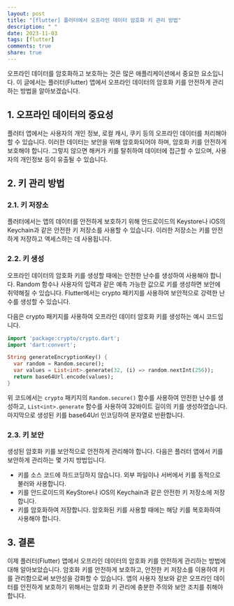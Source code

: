 ```yaml
---
layout: post
title: "[flutter] 플러터에서 오프라인 데이터 암호화 키 관리 방법"
description: " "
date: 2023-11-03
tags: [flutter]
comments: true
share: true
---
```


오프라인 데이터를 암호화하고 보호하는 것은 많은 애플리케이션에서 중요한 요소입니다. 이 글에서는 플러터(Flutter) 앱에서 오프라인 데이터의 암호화 키를 안전하게 관리하는 방법을 알아보겠습니다.

## 1. 오프라인 데이터의 중요성

플러터 앱에서는 사용자의 개인 정보, 로컬 캐시, 쿠키 등의 오프라인 데이터를 처리해야 할 수 있습니다. 이러한 데이터는 보안을 위해 암호화되어야 하며, 암호화 키를 안전하게 보호해야 합니다. 그렇지 않으면 해커가 키를 탈취하여 데이터에 접근할 수 있으며, 사용자의 개인정보 등이 유출될 수 있습니다.

## 2. 키 관리 방법

### 2.1. 키 저장소

플러터에서는 앱의 데이터를 안전하게 보호하기 위해 안드로이드의 Keystore나 iOS의 Keychain과 같은 안전한 키 저장소를 사용할 수 있습니다. 이러한 저장소는 키를 안전하게 저장하고 액세스하는 데 사용됩니다. 

### 2.2. 키 생성

오프라인 데이터의 암호화 키를 생성할 때에는 안전한 난수를 생성하여 사용해야 합니다. Random 함수나 사용자의 입력과 같은 예측 가능한 값으로 키를 생성하면 보안에 취약해질 수 있습니다. Flutter에서는 crypto 패키지를 사용하여 보안적으로 강력한 난수를 생성할 수 있습니다.

다음은 crypto 패키지를 사용하여 오프라인 데이터 암호화 키를 생성하는 예시 코드입니다.

```dart
import 'package:crypto/crypto.dart';
import 'dart:convert';

String generateEncryptionKey() {
  var random = Random.secure();
  var values = List<int>.generate(32, (i) => random.nextInt(256));
  return base64Url.encode(values);
}
```

위 코드에서는 `crypto` 패키지의 `Random.secure()` 함수를 사용하여 안전한 난수를 생성하고, `List<int>.generate` 함수를 사용하여 32바이트 길이의 키를 생성하였습니다. 마지막으로 생성된 키를 base64Url 인코딩하여 문자열로 반환합니다.

### 2.3. 키 보안

생성된 암호화 키를 보안적으로 안전하게 관리해야 합니다. 다음은 플러터 앱에서 키를 보안하게 관리하는 몇 가지 방법입니다.

- 키를 소스 코드에 하드코딩하지 않습니다. 외부 파일이나 서버에서 키를 동적으로 불러와 사용합니다.
- 키를 안드로이드의 KeyStore나 iOS의 Keychain과 같은 안전한 키 저장소에 저장합니다.
- 키를 암호화하여 저장합니다. 암호화된 키를 사용할 때에는 해당 키를 복호화하여 사용해야 합니다.

## 3. 결론

이제 플러터(Flutter) 앱에서 오프라인 데이터의 암호화 키를 안전하게 관리하는 방법에 대해 알아보았습니다. 암호화 키를 안전하게 보호하고, 안전한 키 저장소를 이용하여 키를 관리함으로써 보안성을 강화할 수 있습니다. 앱의 사용자 정보와 같은 오프라인 데이터를 안전하게 보호하기 위해서는 암호화 키 관리에 충분한 주의와 보안 조치를 취해야 합니다.